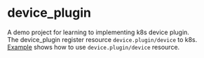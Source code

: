 # device_plugin

A demo project for learning to implementing k8s device plugin.  
The device_plugin register resource `device.plugin/device` to k8s.  
[Example](example) shows how to use `device.plugin/device` resource.

